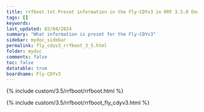 ```yaml
---
title: rrfboot.txt Preset information in the Fly-CDYv3 in RRF 3.5.0 Onwards
tags: []
keywords: 
last_updated: 02/04/2024
summary: "What information is preset for the Fly-CDYv3"
sidebar: mydoc_sidebar
permalink: fly_cdyv3_rrfboot_3_5.html
folder: mydoc
comments: false
toc: false
datatable: true
boardname: Fly-CDYv3
---
```


{% include custom/3.5/rrfboot/rrfboot.html %}

{% include custom/3.5/rrfboot/rrfboot_fly_cdyv3.html %}
